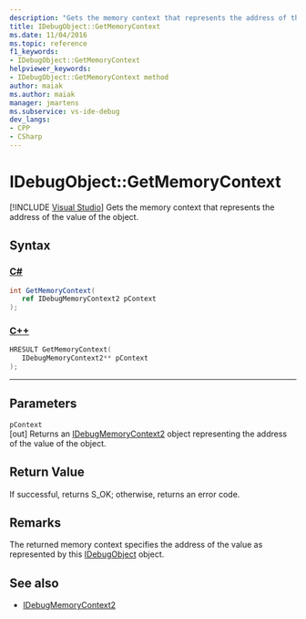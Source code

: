 ```yaml
---
description: "Gets the memory context that represents the address of the value of the object."
title: IDebugObject::GetMemoryContext
ms.date: 11/04/2016
ms.topic: reference
f1_keywords:
- IDebugObject::GetMemoryContext
helpviewer_keywords:
- IDebugObject::GetMemoryContext method
author: maiak
ms.author: maiak
manager: jmartens
ms.subservice: vs-ide-debug
dev_langs:
- CPP
- CSharp
---
```

# IDebugObject::GetMemoryContext

 [!INCLUDE [Visual Studio](~/includes/applies-to-version/vs-windows-only.md)]
Gets the memory context that represents the address of the value of the object.

## Syntax

### [C#](#tab/csharp)
```csharp
int GetMemoryContext(
   ref IDebugMemoryContext2 pContext
);
```
### [C++](#tab/cpp)
```cpp
HRESULT GetMemoryContext( 
   IDebugMemoryContext2** pContext
);
```
---

## Parameters
`pContext`\
[out] Returns an [IDebugMemoryContext2](../../../extensibility/debugger/reference/idebugmemorycontext2.md) object representing the address of the value of the object.

## Return Value
 If successful, returns S_OK; otherwise, returns an error code.

## Remarks
 The returned memory context specifies the address of the value as represented by this [IDebugObject](../../../extensibility/debugger/reference/idebugobject.md) object.

## See also
- [IDebugMemoryContext2](../../../extensibility/debugger/reference/idebugmemorycontext2.md)
